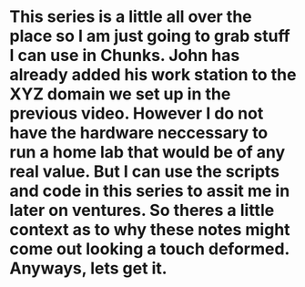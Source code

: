 # This series is a little all over the place so I am just going to grab stuff I can use in Chunks. John has already added his work station to the XYZ domain we set up in the previous video. However I do not have the hardware neccessary to run a home lab that would be of any real value. But I can use the scripts and code in this series to assit me in later on ventures. So theres a little context as to why these notes might come out looking a touch deformed. Anyways, lets get it.

